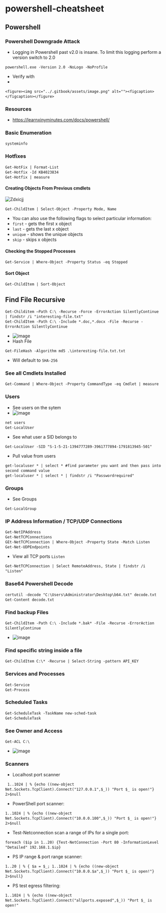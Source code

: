 # powershell-cheatsheet

## Powershell

### Powershell Downgrade Attack

* Logging in Powershell past v2.0 is insane.  To limit this logging perform a version switch to 2.0

```
powershell.exe -Version 2.0 -NoLogo -NoProfile
```

* Verify with&#x20;
*

    <figure><img src="../.gitbook/assets/image.png" alt=""><figcaption></figcaption></figure>

### Resources

* https://learnxinyminutes.com/docs/powershell/

### Basic Enumeration

```
systeminfo
```

### Hotfixes

```
Get-HotFix | Format-List
Get-Hotfix -Id KB4023834
Get-Hotfix | measure
```

#### Creating Objects From Previous cmdlets

![Zdxicjj](https://user-images.githubusercontent.com/75596877/150692716-9d937291-9a6b-4e29-84b0-6a812eb31460.png)

```
Get-ChildItem | Select-Object -Property Mode, Name
```

* You can also use the following flags to select particular information:
* `first` - gets the first x object
* `last` - gets the last x object
* `unique` - shows the unique objects
* `skip` - skips x objects

#### Checking the Stopped Processes

```
Get-Service | Where-Object -Property Status -eq Stopped
```

#### Sort Object

```
Get-ChildItem | Sort-Object
```

## Find File Recursive

```
Get-Childitem –Path C:\ -Recurse -Force -ErrorAction SilentlyContinue | findstr /i "interesting-file.txt"
Get-ChildItem -Path C:\ -Include *.doc,*.docx -File -Recurse -ErrorAction SilentlyContinue
```

* ![image](https://user-images.githubusercontent.com/75596877/150693932-501b2d5c-3695-4a41-8662-27b121d7f5ac.png)
* Hash File

```
Get-FileHash -Algorithm md5 .\interesting-file.txt.txt
```

* Will default to `SHA-256`

### See all Cmdlets Installed

```
Get-Command | Where-Object -Property CommandType -eq Cmdlet | measure
```

### Users

* See users on the sytem
* ![image](https://user-images.githubusercontent.com/75596877/150695096-edaaf297-0394-4213-a415-7d46cedecee2.png)

```
net users
Get-LocalUser
```

* See what user a SID belongs to

```
Get-LocalUser -SID "S-1-5-21-1394777289-3961777894-1791813945-501"
```

* Pull value from users

```
get-localuser * | select * #find parameter you want and then pass into second command value
get-localuser * | select * | findstr /i "Passwordrequired"
```

### Groups

* See Groups

```
Get-LocalGroup
```

### IP Address Information / TCP/UDP Connections

```
Get-NetIPAddress
Get-NetTCPConnections
GEt-NetTCPConnection | Where-Object -Property State -Match Listen
Get-Net-UDPEndpoints
```

* View all TCP ports `Listen`

```
Get-NetTCPConnection | Select RemoteAddress, State | findstr /i "Listen"
```

### Base64 Powershell Decode

```
certutil -decode "C:\Users\Administrator\Desktop\b64.txt" decode.txt
Get-Content decode.txt
```

### Find backup Files

```
Get-ChildItem -Path C:\ -Include *.bak* -File -Recurse -ErrorAction SilentlyContinue
```

* ![image](https://user-images.githubusercontent.com/75596877/150698655-206da003-197d-4899-8983-b59e2981f226.png)

### Find specific string inside a file

```
Get-ChildItem C:\* -Recurse | Select-String -pattern API_KEY
```

### Services and Processes

```
Get-Service
Get-Process
```

### Scheduled Tasks

```
Get-ScheduleTask -TaskName new-sched-task
Get-ScheduleTask
```

### See Owner and Access

```
Get-ACL C:\
```

* ![image](https://user-images.githubusercontent.com/75596877/150699211-9e56bd19-9287-452f-a5ab-c1dc71dabb7b.png)

### Scanners

* Localhost port scanner

```
 1..1024 | % {echo ((new-object Net.Sockets.TcpClient).Connect("127.0.0.1",$_)) "Port $_ is open!"} 2>$null
```

* PowerShell port scanner:

```
1..1024 | % {echo ((new-object Net.Sockets.TcpClient).Connect("10.0.0.100",$_)) "Port $_ is open!"} 2>$null
```

* Test-Netconnection scan a range of IPs for a single port:

```
foreach ($ip in 1..20) {Test-NetConnection -Port 80 -InformationLevel "Detailed" 192.168.1.$ip}
```

* PS IP range & port range scanner:

```
1..20 | % { $a = $_; 1..1024 | % {echo ((new-object Net.Sockets.TcpClient).Connect("10.0.0.$a",$_)) "Port $_ is open!"} 2>$null}
```

* PS test egress filtering:

```
1..1024 | % {echo ((new-object Net.Sockets.TcpClient).Connect("allports.exposed",$_)) "Port $_ is open!"
```
